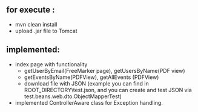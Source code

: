 ## for execute :
- mvn clean install
- upload .jar file to Tomcat
## implemented:
- index page with functionality
    - getUserByEmail(FreeMarker page), getUsersByName(PDF view)
    - getEventsByName(PDFView), getAllEvents (PDFView)
    - download file with JSON (example you can find in ROOT_DIRECTORY\test.json, and you can create and test JSON via test.beans.web.dto.ObjectMapperTest)
- implemented ControllerAware class for Exception handling.

